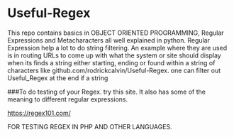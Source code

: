 # Useful-Regex
This repo contains basics in OBJECT ORIENTED PROGRAMMING, Regular Expressions and Metacharacters all well explained in python.
Regular Expression help a lot to do string filtering. An example where they are used is in routing URLs to come up 
with what the system or site should display when its finds a string either starting, ending or found within a string 
of characters like github.com/rodrickcalvin/Useful-Regex. one can filter out Useful_Regex at the end if a string


###To do testing of your Regex.
try this site. It also has some of the meaning to different regular expressions.

https://regex101.com/

FOR TESTING REGEX IN PHP AND OTHER LANGUAGES.

